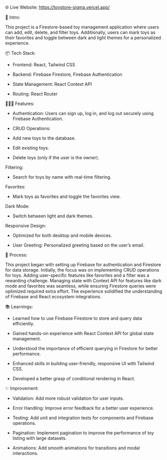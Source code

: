 🌐 Live Website: https://toystore-sigma.vercel.app/

🎋 Intro:

This project is a Firestore-based toy management application where users can add, edit, delete, and filter toys. Additionally, users can mark toys as their favorites and toggle between dark and light themes for a personalized experience.

📦 Tech Stack:

* Frontend: React, Tailwind CSS

* Backend: Firebase Firestore, Firebase Authentication

* State Management: React Context API

* Routing: React Router

👩🏽‍🍳 Features:

* Authentication: Users can sign up, log in, and log out securely using Firebase Authentication.

* CRUD Operations:

* Add new toys to the database.

 * Edit existing toys.

* Delete toys (only if the user is the owner).

Filtering:

* Search for toys by name with real-time filtering.

Favorites:

* Mark toys as favorites and toggle the favorites view.

Dark Mode:

* Switch between light and dark themes.

Responsive Design:

* Optimized for both desktop and mobile devices.

* User Greeting: Personalized greeting based on the user’s email.

💭 Process:

This project began with setting up Firebase for authentication and Firestore for data storage. Initially, the focus was on implementing CRUD operations for toys. Adding user-specific features like favorites and a filter was a rewarding challenge. Managing state with Context API for features like dark mode and favorites was seamless, while ensuring Firestore queries were optimized required extra effort. The experience solidified the understanding of Firebase and React ecosystem integrations.

📚 Learnings:

* Learned how to use Firebase Firestore to store and query data efficiently.

* Gained hands-on experience with React Context API for global state management.

* Understood the importance of efficient querying in Firestore for better performance.

* Enhanced skills in building user-friendly, responsive UI with Tailwind CSS.

* Developed a better grasp of conditional rendering in React.

✨ Improvement:

* Validation: Add more robust validation for user inputs.

* Error Handling: Improve error feedback for a better user experience.

* Testing: Add unit and integration tests for components and Firebase operations.

* Pagination: Implement pagination to improve the performance of toy listing with large datasets.

* Animations: Add smooth animations for transitions and modal interactions.
